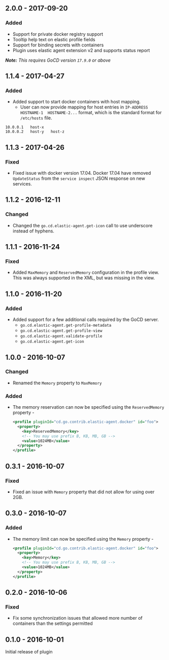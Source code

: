 ## 2.0.0 - 2017-09-20


### Added

- Support for private docker registry support
- Tooltip help text on elastic profile fields 
- Support for binding secrets with containers
- Plugin uses elastic agent extension v2 and supports status report

**_Note:_** *_This requires GoCD version `17.9.0` or above_* 

## 1.1.4 - 2017-04-27

### Added

- Added support to start docker containers with host mapping.
  * User can now provide mapping for host entries in `IP-ADDRESS   HOSTNAME-1  HOSTNAME-2...` format, which is the standard format for `/etc/hosts` file.

```
10.0.0.1   host-x
10.0.0.2   host-y   host-z
```

## 1.1.3 - 2017-04-26

### Fixed

- Fixed issue with docker version 17.04. Docker 17.04 have removed `UpdateStatus` from the `service inspect` JSON response on new services.

## 1.1.2 - 2016-12-11

### Changed

- Changed the `go.cd.elastic-agent.get-icon` call to use underscore instead of hyphens.

## 1.1.1 - 2016-11-24

### Fixed

- Added `MaxMemory` and `ReservedMemory` configuration in the profile view. This was always supported in the XML, but was missing in the view.

## 1.1.0 - 2016-11-20

### Added

- Added support for a few additional calls required by the GoCD server.
  * `go.cd.elastic-agent.get-profile-metadata`
  * `go.cd.elastic-agent.get-profile-view`
  * `go.cd.elastic-agent.validate-profile`
  * `go.cd.elastic-agent.get-icon`

## 1.0.0 - 2016-10-07

### Changed

- Renamed the `Memory` property to `MaxMemory`

### Added

- The memory reservation can now be specified using the `ReservedMemory` property -

    ```xml
    <profile pluginId="cd.go.contrib.elastic-agent.docker" id="foo">
      <property>
        <key>ReservedMemory</key>
        <!-- You may use prefix B, KB, MB, GB -->
        <value>1024MB</value>
      </property>
    </profile>
    ```


## 0.3.1 - 2016-10-07

### Fixed

- Fixed an issue with `Memory` property that did not allow for using over 2GB.

## 0.3.0 - 2016-10-07

### Added

- The memory limit can now be specified using the `Memory` property -

    ```xml
    <profile pluginId="cd.go.contrib.elastic-agent.docker" id="foo">
      <property>
        <key>Memory</key>
        <!-- You may use prefix B, KB, MB, GB -->
        <value>1024MB</value>
      </property>
    </profile>
    ```

## 0.2.0 - 2016-10-06

### Fixed

- Fix some synchronization issues that allowed more number of containers than the settings permitted

## 0.1.0 - 2016-10-01

Initial release of plugin
